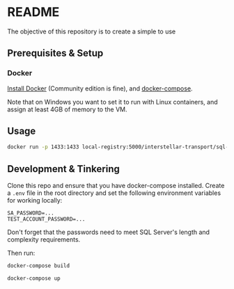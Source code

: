 # README

The objective of this repository is to create a simple to use

## Prerequisites & Setup

### Docker

[Install Docker](https://docs.docker.com/docker-for-windows/install/) (Community edition is fine), and [docker-compose](https://docs.docker.com/compose/install/).

Note that on Windows you want to set it to run with Linux containers, and assign at least 4GB of memory to the VM.

## Usage

```bash
docker run -p 1433:1433 local-registry:5000/interstellar-transport/sql-server
```

## Development & Tinkering

Clone this repo and ensure that you have docker-compose installed.
Create a ```.env``` file in the root directory and set the following environment variables for working locally:

```env
SA_PASSWORD=...
TEST_ACCOUNT_PASSWORD=...
```

Don't forget that the passwords need to meet SQL Server's length and complexity requirements.

Then run:

```bash
docker-compose build
```

```bash
docker-compose up
```
